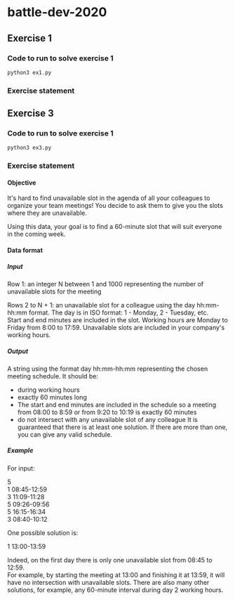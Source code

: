 # battle-dev-2020



## Exercise 1

### Code to run to solve exercise 1

```python
python3 ex1.py
```

### Exercise statement






## Exercise 3

### Code to run to solve exercise 1

```python
python3 ex3.py
```

### Exercise statement


#### Objective
It's hard to find unavailable slot in the agenda of all your colleagues to organize your team meetings! You decide to ask them to give you the slots where they are unavailable.

Using this data, your goal is to find a 60-minute slot that will suit everyone in the coming week.

#### Data format

##### Input
Row 1: an integer N between 1 and 1000 representing the number of unavailable slots for the meeting

Rows 2 to N + 1: an unavailable slot for a colleague using the day hh:mm-hh:mm format. The day is in ISO format: 1 - Monday, 2 - Tuesday, etc.\
Start and end minutes are included in the slot. Working hours are Monday to Friday from 8:00 to 17:59. Unavailable slots are included in your company's working hours.

##### Output
A string using the format day hh:mm-hh:mm representing the chosen meeting schedule. It should be:
- during working hours
- exactly 60 minutes long
- The start and end minutes are included in the schedule so a meeting from 08:00 to 8:59 or from 9:20 to 10:19 is exactly 60 minutes
- do not intersect with any unavailable slot of any colleague
It is guaranteed that there is at least one solution. If there are more than one, you can give any valid schedule.

##### Example
For input:

5 \
1 08:45-12:59 \
3 11:09-11:28 \
5 09:26-09:56 \
5 16:15-16:34 \
3 08:40-10:12

One possible solution is:

1 13:00-13:59

Indeed, on the first day there is only one unavailable slot from 08:45 to 12:59. \
For example, by starting the meeting at 13:00 and finishing it at 13:59, it will have no intersection with unavailable slots. There are also many other solutions, for example, any 60-minute interval during day 2 working hours.
